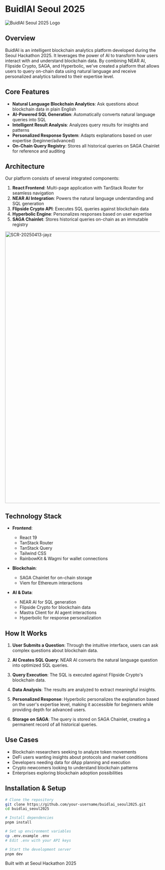 # BuidlAI Seoul 2025

![BuidlAI Seoul 2025 Logo](https://via.placeholder.com/800x200?text=BuidlAI+Seoul+2025)

## Overview

BuidlAI is an intelligent blockchain analytics platform developed during the Seoul Hackathon 2025. It leverages the power of AI to transform how users interact with and understand blockchain data. By combining NEAR AI, Flipside Crypto, SAGA, and Hyperbolic, we've created a platform that allows users to query on-chain data using natural language and receive personalized analytics tailored to their expertise level.

## Core Features

- **Natural Language Blockchain Analytics**: Ask questions about blockchain data in plain English
- **AI-Powered SQL Generation**: Automatically converts natural language queries into SQL
- **Intelligent Result Analysis**: Analyzes query results for insights and patterns
- **Personalized Response System**: Adapts explanations based on user expertise (beginner/advanced)
- **On-Chain Query Registry**: Stores all historical queries on SAGA Chainlet for reference and auditing

## Architecture

Our platform consists of several integrated components:

1. **React Frontend**: Multi-page application with TanStack Router for seamless navigation
2. **NEAR AI Integration**: Powers the natural language understanding and SQL generation
3. **Flipside Crypto API**: Executes SQL queries against blockchain data
4. **Hyperbolic Engine**: Personalizes responses based on user expertise
5. **SAGA Chainlet**: Stores historical queries on-chain as an immutable registry

<img width="881" alt="SCR-20250413-jayz" src="https://github.com/user-attachments/assets/4b7e808a-5064-4887-a5e5-f09804a334cb" />

## Technology Stack

- **Frontend**:
  - React 19
  - TanStack Router
  - TanStack Query
  - Tailwind CSS
  - RainbowKit & Wagmi for wallet connections

- **Blockchain**:
  - SAGA Chainlet for on-chain storage
  - Viem for Ethereum interactions

- **AI & Data**:
  - NEAR AI for SQL generation
  - Flipside Crypto for blockchain data
  - Mastra Client for AI agent interactions
  - Hyperbolic for response personalization

## How It Works

1. **User Submits a Question**: Through the intuitive interface, users can ask complex questions about blockchain data.

2. **AI Creates SQL Query**: NEAR AI converts the natural language question into optimized SQL queries.

3. **Query Execution**: The SQL is executed against Flipside Crypto's blockchain data.

4. **Data Analysis**: The results are analyzed to extract meaningful insights.

5. **Personalized Response**: Hyperbolic personalizes the explanation based on the user's expertise level, making it accessible for beginners while providing depth for advanced users.

6. **Storage on SAGA**: The query is stored on SAGA Chainlet, creating a permanent record of all historical queries.

## Use Cases

- Blockchain researchers seeking to analyze token movements
- DeFi users wanting insights about protocols and market conditions
- Developers needing data for dApp planning and execution
- Crypto newcomers looking to understand blockchain patterns
- Enterprises exploring blockchain adoption possibilities

## Installation & Setup

```bash
# Clone the repository
git clone https://github.com/your-username/buidlai_seoul2025.git
cd buidlai_seoul2025

# Install dependencies
pnpm install

# Set up environment variables
cp .env.example .env
# Edit .env with your API keys

# Start the development server
pnpm dev
```

Built with at Seoul Hackathon 2025
